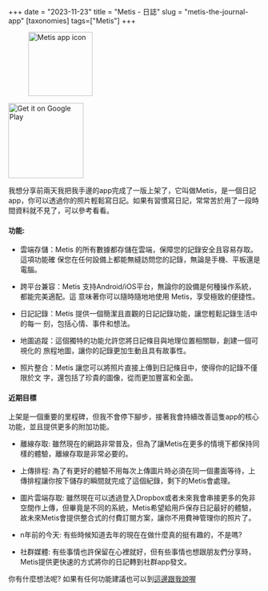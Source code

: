 +++
date = "2023-11-23"
title = "Metis - 日誌"
slug = "metis-the-journal-app"
[taxonomies]
tags=["Metis"]
+++

<figure>
<img src="../metis.png" width="128" alt="Metis app icon"/>
</figure>

<a href='https://play.google.com/store/apps/details?id=com.larryhsiao.metis_app&pcampaignid=pcampaignidMKT-Other-global-all-co-prtnr-py-PartBadge-Mar2515-1'><img alt='Get it on Google Play' width="150" src='https://play.google.com/intl/en_us/badges/static/images/badges/en_badge_web_generic.png'/></a>

我想分享前兩天我把我手邊的app完成了一版上架了，它叫做Metis，是一個日記app，你可以透過你的照片輕鬆寫日記。如果有習慣寫日記，常常苦於用了一段時間資料就不見了，可以參考看看。

#### 功能:

- 雲端存儲：Metis 的所有數據都存儲在雲端，保障您的記錄安全且容易存取。這項功能確
保您在任何設備上都能無縫訪問您的記錄，無論是手機、平板還是電腦。

- 跨平台兼容：Metis 支持Android/iOS平台，無論你的設備是何種操作系統，都能完美適配。這
意味著你可以隨時隨地地使用 Metis，享受極致的便捷性。

- 日記記錄：Metis 提供一個簡潔且直觀的日記記錄功能，讓您輕鬆記錄生活中的每一
刻，包括心情、事件和想法。

- 地圖追蹤：這個獨特的功能允許您將日記條目與地理位置相關聯，創建一個可視化的
旅程地圖，讓你的記錄更加生動且具有故事性。

- 照片整合：Metis 讓您可以將照片直接上傳到日記條目中，使得你的記錄不僅限於文
字，還包括了珍貴的圖像，從而更加豐富和全面。

#### 近期目標

上架是一個重要的里程碑，但我不會停下腳步，接著我會持續改善這隻app的核心功能，並且提供更多的附加功能。

- 離線存取: 雖然現在的網路非常普及，但為了讓Metis在更多的情境下都保持同樣的體驗，離線存取是非常必要的。

- 上傳排程: 為了有更好的體驗不用每次上傳圖片時必須在同一個畫面等待，上傳排程讓你按下儲存的瞬間就完成了這個紀錄，剩下的Metis會處理。

- 圖片雲端存取: 雖然現在可以透過登入Dropbox或者未來我會串接更多的免非空間作上傳，但畢竟是不同的系統，Metis希望給用戶保存日記最好的體驗，故未來Metis會提供整合式的付費訂閱方案，讓你不用費神管理你的照片了。

- n年前的今天: 有些時候知道去年的現在在做什麼真的挺有趣的，不是嗎?

- 社群媒體: 有些事情也許保留在心裡就好，但有些事情也想跟朋友們分享時，Metis提供更快速的方式將你的日記轉到社群app發文。


你有什麼想法呢? 如果有任何功能建議也可以到[這邊跟我說喔](https://larryhsiao.com:9081/issue/METIS-137)
